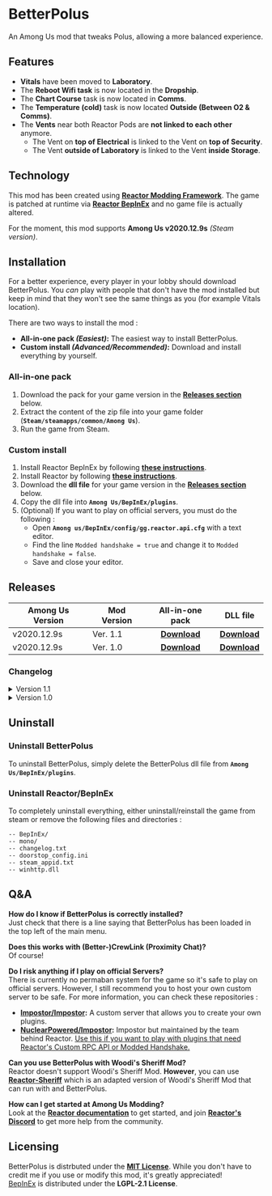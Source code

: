 # BetterPolus
An Among Us mod that tweaks Polus, allowing a more balanced experience.

## Features
- **Vitals** have been moved to **Laboratory**.
- The **Reboot Wifi task** is now located in the **Dropship**.
- The **Chart Course** task is now located in **Comms**.
- The **Temperature (cold)** task is now located **Outside (Between O2 & Comms)**.
- The **Vents** near both Reactor Pods are **not linked to each other** anymore.
   - The Vent on **top of Electrical** is linked to the Vent on **top of Security**.
   - The Vent **outside of Laboratory** is linked to the Vent **inside Storage**.

## Technology
This mod has been created using **[Reactor Modding Framework](https://github.com/NuclearPowered/Reactor)**. The game is patched at runtime via **[Reactor BepInEx](https://github.com/NuclearPowered/BepInEx)** and no game file is actually altered.

For the moment, this mod supports **Among Us v2020.12.9s** *(Steam version)*.

## Installation
For a better experience, every player in your lobby should download BetterPolus. You *can* play with people that don't have the mod installed but keep in mind that they won't see the same things as you (for example Vitals location).

There are two ways to install the mod :
- **All-in-one pack _(Easiest)_:** The easiest way to install BetterPolus.
- **Custom install _(Advanced/Recommended)_:** Download and install everything by yourself.

### All-in-one pack
1. Download the pack for your game version in the **[Releases section](#releases)** below.
2. Extract the content of the zip file into your game folder (**`Steam/steamapps/common/Among Us`**).
3. Run the game from Steam.

### Custom install
1. Install Reactor BepInEx by following **[these instructions](https://docs.reactor.gg/docs/basic/install_bepinex/)**.
2. Install Reactor by following **[these instructions](https://docs.reactor.gg/docs/basic/install_reactor)**.
3. Download the **dll file** for your game version in the **[Releases section](#releases)** below.
4. Copy the dll file into **`Among Us/BepInEx/plugins`**.
5. (Optional) If you want to play on official servers, you must do the following :
    - Open **`Among us/BepInEx/config/gg.reactor.api.cfg`** with a text editor.
    - Find the line `Modded handshake = true` and change it to `Modded handshake = false`.
    - Save and close your editor.
    
 ## Releases
 | Among Us Version | Mod Version | All-in-one pack | DLL file |
 | ---------------- | ----------- | :-------------: | :------: |
 | v2020.12.9s      | Ver. 1.1    | **[Download](https://github.com/Brybry16/BetterPolus/releases/download/v1.1/BetterPolus_All-in-one-Pack-1.1.zip)** | **[Download](https://github.com/Brybry16/BetterPolus/releases/download/v1.1/BetterPolus-2020.12.9s.dll)** |
 | v2020.12.9s      | Ver. 1.0    | **[Download](https://github.com/Brybry16/BetterPolus/releases/download/v1.0.0/BetterPolus_All-in-one-Pack.zip)** | **[Download](https://github.com/Brybry16/BetterPolus/releases/download/v1.0.0/BetterPolus-2020.12.9s.dll)** |
 
 ### Changelog
 <details>
 <summary>Version 1.1</summary>
 <ul>
    <li>Fixed Crewmates being able to access Chart Course Task from outside of Comms.</li>
    <li>Moved Temperature (cold) task to the 'Death Valley' (Outside, between Comms & O2).</li>
    <li>Moved Vitals where Temperature (cold) was originally (in Laboratory).</li>
 </ul>
 </details>
 
 <details>
 <summary>Version 1.0</summary>
 <ul>
    <li>Vitals have been moved to Laboratory.</li>
    <li>The Reboot Wifi task is now located in the Dropship.</li>
    <li>The Chart Course task is now located in Comms.</li>
    <li>The Vents near both Reactor Pods are not linked to each other anymore.
        <ul>
            <li>The Vent on top of Electrical is linked to the Vent on top of Security.</li>
            <li>The Vent outside of Laboratory is linked to the Vent inside Storage.</li>
        </ul>
    </li>
 </ul>
 </details>   
 
 ## Uninstall
 ### Uninstall BetterPolus
 To uninstall BetterPolus, simply delete the BetterPolus dll file from **`Among Us/BepInEx/plugins`**.
 
 ### Uninstall Reactor/BepInEx
 To completely uninstall everything, either uninstall/reinstall the game from steam or remove the following files and directories :
 ```
-- BepInEx/
-- mono/
-- changelog.txt
-- doorstop_config.ini
-- steam_appid.txt
-- winhttp.dll
```

## Q&A
**How do I know if BetterPolus is correctly installed?**<br>
Just check that there is a line saying that BetterPolus has been loaded in the top left of the main menu.

**Does this works with (Better-)CrewLink (Proximity Chat)?**<br>
Of course!

**Do I risk anything if I play on official Servers?**<br>
There is currently no permaban system for the game so it's safe to play on official servers. However, I still recommend you to host your own custom server to be safe. For more information, you can check these repositories :
- **[Impostor/Impostor](https://github.com/Impostor/Impostor):** A custom server that allows you to create your own plugins.
- **[NuclearPowered/Impostor](https://github.com/NuclearPowered/Impostor):** Impostor but maintained by the team behind Reactor. <ins>Use this if you want to play with plugins that need Reactor's Custom RPC API or Modded Handshake.</ins>

**Can you use BetterPolus with Woodi's Sheriff Mod?**<br>
Reactor doesn't support Woodi's Sheriff Mod. **However**, you can use [**Reactor-Sheriff**](https://github.com/Brybry16/Reactor-Sheriff) which is an adapted version of Woodi's Sheriff Mod that can run with and BetterPolus.

**How can I get started at Among Us Modding?**<br>
Look at the **[Reactor documentation](https://docs.reactor.gg/)** to get started, and join **[Reactor's Discord](https://discord.gg/Zcmsb9UGuq)** to get more help from the community.

## Licensing
BetterPolus is distrbuted under the **[MIT License](LICENSE)**. While you don't have to credit me if you use or modify this mod, it's greatly appreciated!<br>
[BepInEx](https://github.com/BepInEx/BepInEx) is distributed under the **LGPL-2.1 License**.

